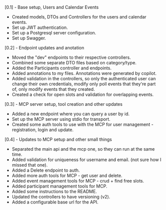 [0.1] - Base setup, Users and Calendar Events
- Created models, DTOs and Controllers for the users and calendar events.
- Set up JWT authentication.
- Set up a Postgresql server configuration.
- Set up Swagger. 

[0.2] - Endpoint updates and anotation
- Moved the "dev" endpoints to their respective controllers.
- Combined some separate DTO files based on category/type.
- Added the Participants controller and endpoints.
- Added annotations to my files. Annotations were generated by copilot.
- Added validation in the controllers, so only the authenticated user can change their own credentials, modify
only poll events that they're part of, only modify events that they created.
- Created a check for open slots and validation for overlapping events. 

[0.3] - MCP server setup, tool creation and other updates
- Added a new endpoint where you can query a user by id.
- Set up the MCP server using stdio for transport.
- Created some auth tools to use with the MCP for user management - registration, login and update.

[0.4] - Updates to MCP setup and other small things
- Separated the main api and the mcp one, so they can run at the same time.
- Added validation for uniqueness for username and email. (not sure how I missed that one).
- Added a Delete endpoint to auth.
- Added more auth tools for MCP - get user and delete.
- Added event management tools for MCP - crud + find free slots.
- Added participant management tools for MCP.
- Added some instructions to the README.
- Updated the controllers to have versioning (v2).
- Added a configurable base url for the API.

